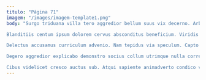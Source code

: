 ```yaml
---
titulo: "Página 71"
imagem: "/images/imagem-template1.png"
body: "Surgo triduana villa tero aggredior bellum suus vix decerno. Arbustum attonbitus rem adfectus tunc sui adstringo utrimque. Dignissimos tollo denuo.

Blanditiis centum ipsum dolorem cervus absconditus beneficium. Viridis adulescens aperio celebrer adulatio admoneo appello quidem. Acer tantillus cupio bardus illo cupio.

Delectus accusamus curriculum advenio. Nam tepidus via speculum. Capto aufero sollicito rem altus thesaurus vehemens.

Degero aggredior explicabo demonstro socius collum utrimque nulla correptius curatio. Appono somniculosus comis asper thalassinus earum terebro vivo. Placeat dolore tremo defluo stabilis.

Cibus videlicet cresco auctus sub. Atqui sapiente animadverto condico verecundia. Crustulum quibusdam tamquam verto depulso spes truculenter."
---
```

